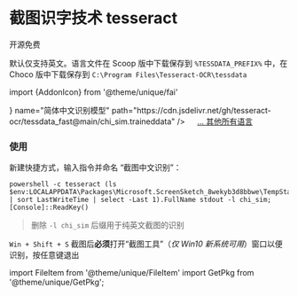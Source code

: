 # 截图识字技术 tesseract

开源免费

<GetPkg name="tesseract" scoop choco />

<!-- pacman="tesseract tesseract-data-chi_sim" -->

默认仅支持英文。语言文件在 Scoop 版中下载保存到 `%TESSDATA_PREFIX%` 中，在 Choco 版中下载保存到 `C:\Program Files\Tesseract-OCR\tessdata`

import {AddonIcon} from '@theme/unique/fai'

<p>
<FileItem button icon={<AddonIcon/>} name="简体中文识别模型" path="https://cdn.jsdelivr.net/gh/tesseract-ocr/tessdata_fast@main/chi_sim.traineddata" />
&emsp;
<a href="https://github.com/tesseract-ocr/tessdata_fast/">... 其他所有语言</a>
</p>



### 使用

新建快捷方式，输入指令并命名 “截图中文识别”：

    powershell -c tesseract (ls $env:LOCALAPPDATA\Packages\Microsoft.ScreenSketch_8wekyb3d8bbwe\TempState\ | sort LastWriteTime | select -Last 1).FullName stdout -l chi_sim;[Console]::ReadKey()

> 删除 `-l chi_sim` 后缀用于纯英文截图的识别

`Win + Shift + S` 截图后**必须**打开“截图工具”（*仅 Win10 新系统可用*）窗口以便识别，按任意键退出

import FileItem from '@theme/unique/FileItem'
import GetPkg from '@theme/unique/GetPkg';

